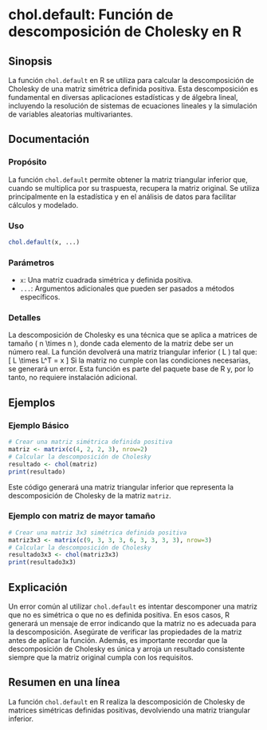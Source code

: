 <!--
Meta Description: # chol.default: Función de descomposición de Cholesky en R ## Sinopsis La función `chol.default` en R se utiliza para calcular la descomposición de Ch...
Meta Keywords: matriz, descomposición, una, que, chol
-->

# chol.default: Función de descomposición de Cholesky en R

## Sinopsis
La función `chol.default` en R se utiliza para calcular la descomposición de Cholesky de una matriz simétrica definida positiva. Esta descomposición es fundamental en diversas aplicaciones estadísticas y de álgebra lineal, incluyendo la resolución de sistemas de ecuaciones lineales y la simulación de variables aleatorias multivariantes.

## Documentación
### Propósito
La función `chol.default` permite obtener la matriz triangular inferior que, cuando se multiplica por su traspuesta, recupera la matriz original. Se utiliza principalmente en la estadística y en el análisis de datos para facilitar cálculos y modelado.

### Uso
```R
chol.default(x, ...)
```

### Parámetros
- `x`: Una matriz cuadrada simétrica y definida positiva.
- `...`: Argumentos adicionales que pueden ser pasados a métodos específicos.

### Detalles
La descomposición de Cholesky es una técnica que se aplica a matrices de tamaño \( n \times n \), donde cada elemento de la matriz debe ser un número real. La función devolverá una matriz triangular inferior \( L \) tal que:
\[ L \times L^T = x \]
Si la matriz no cumple con las condiciones necesarias, se generará un error. Esta función es parte del paquete base de R y, por lo tanto, no requiere instalación adicional.

## Ejemplos
### Ejemplo Básico
```R
# Crear una matriz simétrica definida positiva
matriz <- matrix(c(4, 2, 2, 3), nrow=2)
# Calcular la descomposición de Cholesky
resultado <- chol(matriz)
print(resultado)
```
Este código generará una matriz triangular inferior que representa la descomposición de Cholesky de la matriz `matriz`.

### Ejemplo con matriz de mayor tamaño
```R
# Crear una matriz 3x3 simétrica definida positiva
matriz3x3 <- matrix(c(9, 3, 3, 3, 6, 3, 3, 3, 3), nrow=3)
# Calcular la descomposición de Cholesky
resultado3x3 <- chol(matriz3x3)
print(resultado3x3)
```

## Explicación
Un error común al utilizar `chol.default` es intentar descomponer una matriz que no es simétrica o que no es definida positiva. En esos casos, R generará un mensaje de error indicando que la matriz no es adecuada para la descomposición. Asegúrate de verificar las propiedades de la matriz antes de aplicar la función. Además, es importante recordar que la descomposición de Cholesky es única y arroja un resultado consistente siempre que la matriz original cumpla con los requisitos.

## Resumen en una línea
La función `chol.default` en R realiza la descomposición de Cholesky de matrices simétricas definidas positivas, devolviendo una matriz triangular inferior.